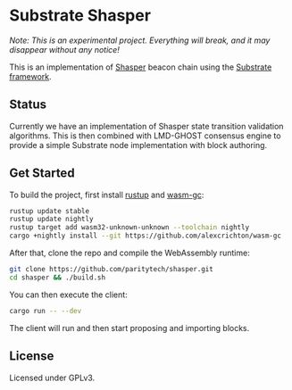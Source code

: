 # Substrate Shasper

*Note: This is an experimental project. Everything will break, and it may disappear without any notice!*

This is an implementation of [Shasper](https://github.com/ethereum/eth2.0-specs) beacon chain using the [Substrate framework](https://github.com/paritytech/substrate).

## Status

Currently we have an implementation of Shasper state transition validation algorithms. This is then combined with LMD-GHOST consensus engine to provide a simple Substrate node implementation with block authoring.

## Get Started

To build the project, first install [rustup](https://rustup.rs/) and [wasm-gc](https://github.com/alexcrichton/wasm-gc):

```bash
rustup update stable
rustup update nightly
rustup target add wasm32-unknown-unknown --toolchain nightly
cargo +nightly install --git https://github.com/alexcrichton/wasm-gc
```

After that, clone the repo and compile the WebAssembly runtime:

```bash
git clone https://github.com/paritytech/shasper.git
cd shasper && ./build.sh
```

You can then execute the client:

```bash
cargo run -- --dev
```

The client will run and then start proposing and importing blocks.

## License

Licensed under GPLv3.
